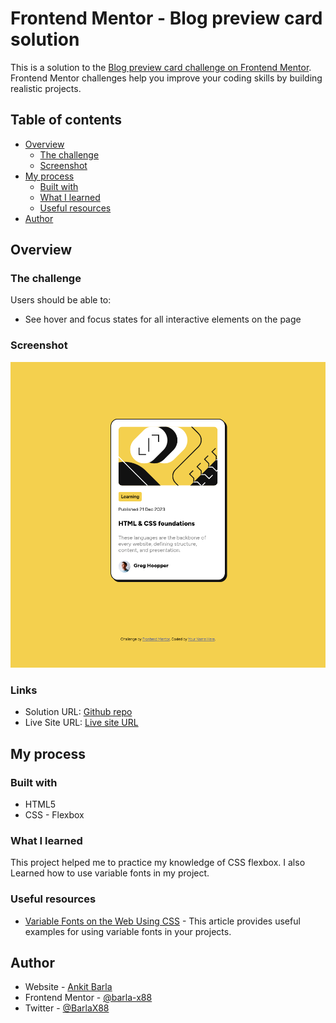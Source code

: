 # Frontend Mentor - Blog preview card solution

This is a solution to the [Blog preview card challenge on Frontend Mentor](https://www.frontendmentor.io/challenges/blog-preview-card-ckPaj01IcS). Frontend Mentor challenges help you improve your coding skills by building realistic projects.

## Table of contents

- [Overview](#overview)
  - [The challenge](#the-challenge)
  - [Screenshot](#screenshot)
- [My process](#my-process)
  - [Built with](#built-with)
  - [What I learned](#what-i-learned)
  - [Useful resources](#useful-resources)
- [Author](#author)

## Overview

### The challenge

Users should be able to:

- See hover and focus states for all interactive elements on the page

### Screenshot

![Project Screenshot](screenshot.png)

### Links

- Solution URL: [Github repo](https://github.com/barla-x88/FM-blog-preview-card)
- Live Site URL: [Live site URL](https://barla-x88.github.io/FM-blog-preview-card/)

## My process

### Built with

- HTML5
- CSS - Flexbox

### What I learned

This project helped me to practice my knowledge of CSS flexbox. I also Learned how to use variable fonts in my project.

### Useful resources

- [Variable Fonts on the Web Using CSS](https://www.digitalocean.com/community/tutorials/css-variable-fonts) - This article provides useful examples for using variable fonts in your projects.

## Author

- Website - [Ankit Barla](https://barla-x88.github.io/portfolio/)
- Frontend Mentor - [@barla-x88](https://www.frontendmentor.io/profile/barla-x88)
- Twitter - [@BarlaX88](https://twitter.com/BarlaX88)
